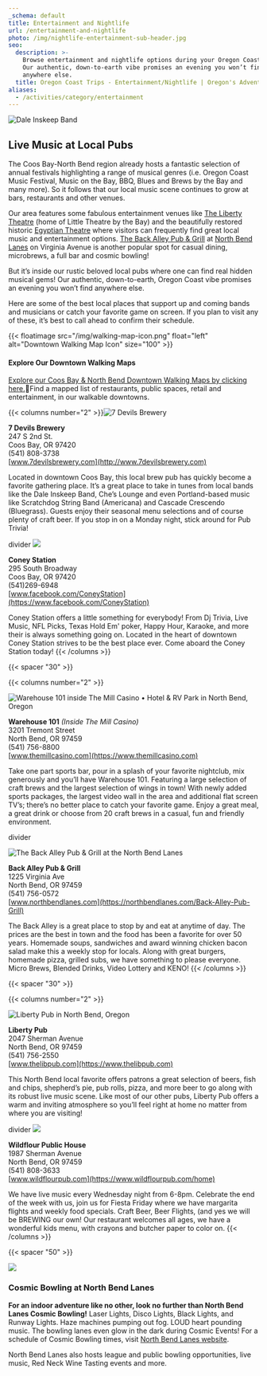 ```yaml
---
_schema: default
title: Entertainment and Nightlife
url: /entertainment-and-nightlife
photo: /img/nightlife-entertainment-sub-header.jpg
seo:
  description: >-
    Browse entertainment and nightlife options during your Oregon Coast trip!
    Our authentic, down-to-earth vibe promises an evening you won’t find
    anywhere else.
  title: Oregon Coast Trips - Entertainment/Nightlife | Oregon's Adventure Coast
aliases:
  - /activities/category/entertainment
---
```

![Dale Inskeep Band](/img/enterainment-top-header.jpg)

## Live Music at Local Pubs

The Coos Bay-North Bend region already hosts a fantastic selection of annual festivals highlighting a range of musical genres (i.e. Oregon Coast Music Festival, Music on the Bay, BBQ, Blues and Brews by the Bay and many more). So it follows that our local music scene continues to grow at bars, restaurants and other venues.

Our area features some fabulous entertainment venues like [The Liberty Theatre](http://thelibertytheatre.org) (home of Little Theatre by the Bay) and the beautifully restored historic [Egyptian Theatre](http://egyptiantheatreoregon.com/) where visitors can frequently find great local music and entertainment options. [The Back Alley Pub & Grill](https://northbendlanes.com/Back-Alley-Pub-Grill) at [North Bend Lanes](https://northbendlanes.com/) on Virginia Avenue is another popular spot for casual dining, microbrews, a full bar and cosmic bowling!

But it’s inside our rustic beloved local pubs where one can find real hidden musical gems! Our authentic, down-to-earth, Oregon Coast vibe promises an evening you won’t find anywhere else.

Here are some of the best local places that support up and coming bands and musicians or catch your favorite game on screen. If you plan to visit any of these, it’s best to call ahead to confirm their schedule.&nbsp;

{{< floatimage src="/img/walking-map-icon.png" float="left" alt="Downtown Walking Map Icon" size="100" >}}

#### Explore Our Downtown Walking Maps

[Explore our Coos Bay & North Bend Downtown Walking Maps by clicking here.](/img/walking-map-cbnb.pdf)Find a mapped list of restaurants, public spaces, retail and entertainment, in our walkable downtowns.

{{< columns number="2" >}}![7 Devils Brewery](/img/ent-seven-devils.jpg)

**7 Devils Brewery**<br>247 S 2nd St.<br>Coos Bay, OR 97420<br>(541) 808-3738<br>[www.7devilsbrewery.com](http://www.7devilsbrewery.com)

Located in downtown Coos Bay, this local brew pub has quickly become a favorite gathering place. It’s a great place to take in tunes from local bands like the Dale Inskeep Band, Che’s Lounge and even Portland-based music like Scratchdog String Band (Americana) and Cascade Crescendo (Bluegrass). Guests enjoy their seasonal menu selections and of course plenty of craft beer. If you stop in on a Monday night, stick around for Pub Trivia!

divider
![](/img/coney-station-entertainment.jpg)

**Coney Station**<br>295 South Broadway<br>Coos Bay, OR 97420<br>(541)269-6948<br>[www.facebook.com/ConeyStation](https://www.facebook.com/ConeyStation)

Coney Station offers a little something for everybody! From Dj Trivia, Live Music, NFL Picks, Texas Hold Em' poker, Happy Hour, Karaoke, and more their is always something going on. Located in the heart of downtown Coney Station strives to be the best place ever. Come aboard the Coney Station today!
{{< /columns >}}

{{< spacer "30" >}}

{{< columns number="2" >}}

![Warehouse 101 inside The Mill Casino • Hotel &amp; RV Park in North Bend, Oregon](/img/ent-warehouse-101.jpg)

**Warehouse 101** *(Inside The Mill Casino)*<br>3201 Tremont Street<br>North Bend, OR 97459<br>(541) 756-8800<br>[www.themillcasino.com](https://www.themillcasino.com)

Take one part sports bar, pour in a splash of your favorite nightclub, mix generously and you’ll have Warehouse 101. Featuring a large selection of craft brews and the largest selection of wings in town! With newly added sports packages, the largest video wall in the area and additional flat screen TV’s; there’s no better place to catch your favorite game. Enjoy a great meal, a great drink or choose from 20 craft brews in a casual, fun and friendly environment.

divider

![The Back Alley Pub & Grill at the North Bend Lanes](/img/back-alley-pub-food-image.jpg)

**Back Alley Pub & Grill**<br>1225 Virginia Ave<br>North Bend, OR 97459<br>(541) 756-0572<br>[www.northbendlanes.com](https://northbendlanes.com/Back-Alley-Pub-Grill)

The Back Alley is a great place to stop by and eat at anytime of day. The prices are the best in town and the food has been a favorite for over 50 years. Homemade soups, sandwiches and award winning chicken bacon salad make this a weekly stop for locals. Along with great burgers, homemade pizza, grilled subs, we have something to please everyone. Micro Brews, Blended Drinks, Video Lottery and KENO!
{{< /columns >}}

{{< spacer "30" >}}

{{< columns number="2" >}}

![Liberty Pub in North Bend, Oregon](/img/ent-liberty-pub.jpg)

**Liberty Pub**<br>2047 Sherman Avenue<br>North Bend, OR  97459<br>(541) 756-2550<br>[www.thelibpub.com](https://www.thelibpub.com)

This North Bend local favorite offers patrons a great selection of beers, fish and chips, shepherd’s pie, pub rolls, pizza, and more beer to go along with its robust live music scene. Like most of our other pubs, Liberty Pub offers a warm and inviting atmosphere so you’ll feel right at home no matter from where you are visiting!

divider
![](/img/wildflour-entertainment-page.jpg)

**Wildflour Public House**<br>1987 Sherman Avenue<br>North Bend, OR 97459<br>(541) 808-3633<br>[www.wildflourpub.com](https://www.wildflourpub.com/home)

We have live music every Wednesday night from 6-8pm. Celebrate the end of the week with us, join us for Fiesta Friday where we have margarita flights and weekly food specials. Craft Beer, Beer Flights, (and yes we will be BREWING our own! Our restaurant welcomes all ages, we have a wonderful kids menu, with crayons and butcher paper to color on.
{{< /columns >}}

{{< spacer "50" >}}

![](/img/Collage-Two-Images-Bowling.jpg)

### Cosmic Bowling at North Bend Lanes

**For an indoor adventure like no other, look no further than North Bend Lanes Cosmic Bowling!** Laser Lights, Disco Lights, Black Lights, and Runway Lights. Haze machines pumping out fog. LOUD heart pounding music. The bowling lanes even glow in the dark during Cosmic Events! For a schedule of Cosmic Bowling times, visit [North Bend Lanes website](https://northbendlanes.com/Bowling/Cosmic-Bowling).

North Bend Lanes also hosts league and public bowling opportunities, live music, Red Neck Wine Tasting events and more.